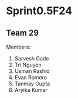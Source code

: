 # Sprint0.5F24
## Team 29 
Members:
1) Sarvesh Gade
2) Tri Nguyen
3) Usman Rashid
4) Evan Romero
5) Tanmay Gupta
6) Aryika Kumar
